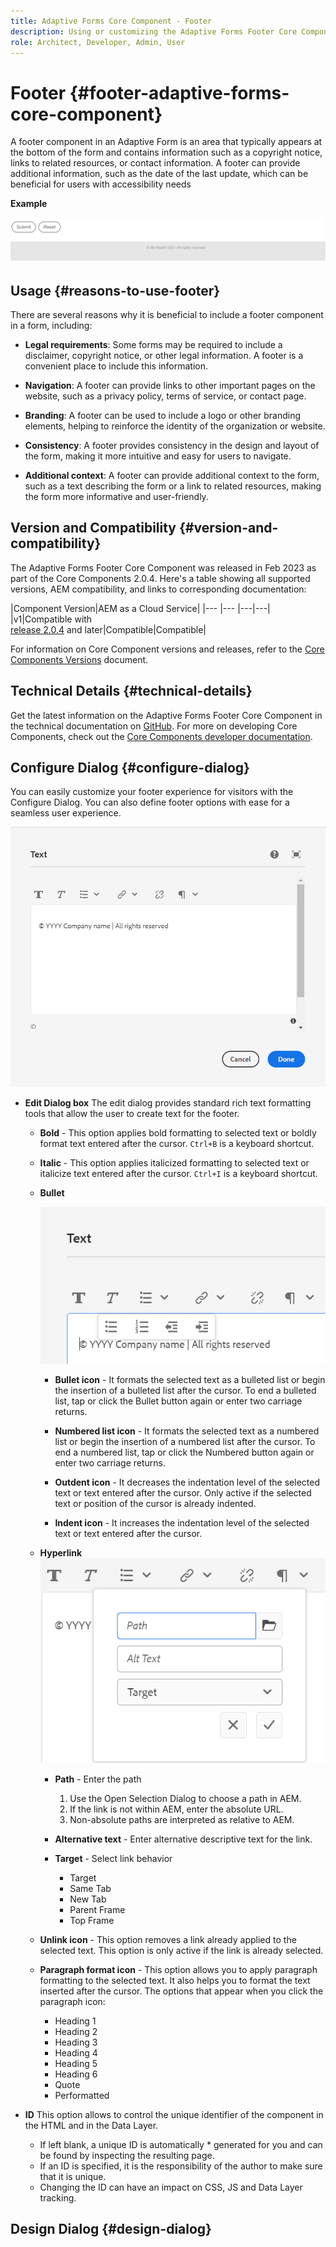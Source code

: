 ```yaml
---
title: Adaptive Forms Core Component - Footer
description: Using or customizing the Adaptive Forms Footer Core Component.
role: Architect, Developer, Admin, User
---
```


# Footer {#footer-adaptive-forms-core-component}

A footer component in an Adaptive Form is an area that typically appears at the bottom of the form and contains information such as a copyright notice, links to related resources, or contact information. A footer can provide additional information, such as the date of the last update, which can be beneficial for users with accessibility needs

**Example**

![](/help/adaptive-forms/assets/footer.png)

## Usage {#reasons-to-use-footer}

There are several reasons why it is beneficial to include a footer component in a form, including:

*   **Legal requirements**: Some forms may be required to include a disclaimer, copyright notice, or other legal information. A footer is a convenient place to include this information.

*   **Navigation**: A footer can provide links to other important pages on the website, such as a privacy policy, terms of service, or contact page.

*   **Branding**: A footer can be used to include a logo or other branding elements, helping to reinforce the identity of the organization or website.

*   **Consistency**: A footer provides consistency in the design and layout of the form, making it more intuitive and easy for users to navigate.

*   **Additional context**: A footer can provide additional context to the form, such as a text describing the form or a link to related resources, making the form more informative and user-friendly.

## Version and Compatibility {#version-and-compatibility}

The Adaptive Forms Footer Core Component was released in Feb 2023 as part of the Core Components 2.0.4. Here's a table showing all supported versions, AEM compatibility, and links to corresponding documentation:

|Component Version|AEM as a Cloud Service|
|--- |--- |---|---|
|v1|Compatible with<br>[release 2.0.4](/help/versions.md) and later|Compatible|Compatible|

For information on Core Component versions and releases, refer to the [Core Components Versions](/help/versions.md) document.

<!-- ## Sample Component Output {#sample-component-output}

To experience the Accordion Component as well as see examples of its configuration options as well as HTML and JSON output, visit the [Component Library](https://adobe.com/go/aem_cmp_library_accordion). -->

## Technical Details {#technical-details}

Get the latest information on the Adaptive Forms Footer Core Component in the technical documentation on [GitHub](https://github.com/adobe/aem-core-forms-components/tree/master/ui.af.apps/src/main/content/jcr_root/apps/core/fd/components/form/footer/v1/footer). For more on developing Core Components, check out the [Core Components developer documentation](/help/developing/overview.md).

## Configure Dialog {#configure-dialog}

You can easily customize your footer experience for visitors with the Configure Dialog. You can also define footer options with ease for a seamless user experience.

![Properties tab](/help/adaptive-forms/assets/footer_propertiestab.png)

* **Edit Dialog box**
The edit dialog provides standard rich text formatting tools that allow the user to create text for the footer.

    * **Bold** - This option applies bold formatting to selected text or boldly format text entered after the cursor. `Ctrl+B` is a keyboard shortcut.

    * **Italic** - This option applies italicized formatting to selected text or italicize text entered after the cursor. `Ctrl+I` is a keyboard shortcut.

    * **Bullet**

        ![Bullet Options](/help/adaptive-forms/assets/footer_bullet.png)

        * **Bullet icon** - It formats the selected text as a bulleted list or begin the insertion of a bulleted list after the cursor. To end a bulleted list, tap or click the Bullet button again or enter two carriage returns.

        * **Numbered list icon** - It formats the selected text as a numbered list or begin the insertion of a numbered list after the cursor. To end a numbered list, tap or click the Numbered button again or enter two carriage returns.

        * **Outdent icon** - It decreases the indentation level of the selected text or text entered after the cursor. Only active if the selected text or position of the cursor is already indented.
    
        * **Indent icon** - It increases the indentation level of the selected text or text entered after the cursor.

    * **Hyperlink**
    ![Hyperlink Options](/help/adaptive-forms/assets/footer_link.png)


        * **Path** - Enter the path
            1. Use the Open Selection Dialog to choose a path in AEM.
            1. If the link is not within AEM, enter the absolute URL.
            1. Non-absolute paths are interpreted as relative to AEM.
        * **Alternative text** - Enter alternative descriptive text for the link.

        * **Target** - Select link behavior
            * Target
            * Same Tab
            * New Tab
            * Parent Frame
            * Top Frame

    * **Unlink icon** - This option removes a link already applied to the selected text. This option is only active if the link is already selected.

    * **Paragraph format icon** - This option allows you to apply paragraph formatting to the selected text. It also helps you to format the text inserted after the cursor. The options that appear when you click the paragraph icon: 
        * Heading 1
        * Heading 2
        * Heading 3
        * Heading 4
        * Heading 5
        * Heading 6
         * Quote
        * Performatted

* **ID**
This option allows to control the unique identifier of the component in the HTML and in the Data Layer.

    * If left blank, a unique ID is automatically * generated for you and can be found by inspecting the resulting page.
    * If an ID is specified, it is the responsibility of the author to make sure that it is unique.
    * Changing the ID can have an impact on CSS, JS and Data Layer tracking.

## Design Dialog {#design-dialog}



